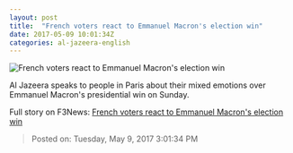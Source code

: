 ```yaml
---
layout: post
title:  "French voters react to Emmanuel Macron's election win"
date: 2017-05-09 10:01:34Z
categories: al-jazeera-english
---
```


![French voters react to Emmanuel Macron's election win](http://www.aljazeera.com/mritems/Images/2017/5/8/4cd6a8652438498f8357334d8b06b469_18.jpg)

Al Jazeera speaks to people in Paris about their mixed emotions over Emmanuel Macron's presidential win on Sunday.


Full story on F3News: [French voters react to Emmanuel Macron's election win](http://www.f3nws.com/n/3aTKPH)

> Posted on: Tuesday, May 9, 2017 3:01:34 PM
